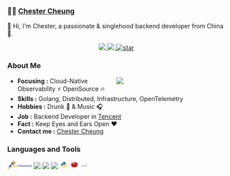 ###  :man_technologist:  [Chester Cheung](https://zhyChesterCheung.github.io)

👋 Hi, I'm Chester, a passionate & singlehood backend developer from China 🚀. 

<div align="center">
  <a href="https://github.com/zhyChesterCheung">
    <img src="https://img.shields.io/badge/-Github-000?style=flat&logo=Github&logoColor=white">
  </a>
  <a href="mailto:cheung.zhy.csu@gmail.com">
    <img src="https://img.shields.io/badge/-Gmail-c14438?style=flat&logo=Gmail&logoColor=white"">
  </a>
  <a href="https://www.zhihu.com/people/la-la-la-la-la-la-la-ji-9">
    <img src="https://img.shields.io/badge/-ZhiHuer-blue?style=flat&logo=zhihu&logoColor=white" alt="star">
  </a>
</div>

### About Me

<img width="50%" align="right" src="https://github-readme-stats.vercel.app/api?username=zhyChesterCheung&show_icons=true&theme=dark&bg_color=30,e96443,904e95&title_color=fff&text_color=fff" />
</html>

-  **Focusing :** Cloud-Native Observability :zap: OpenSource :fire: 
-  **Skills :** Golang, Distributed, Infrastructure, OpenTelemetry
-  **Hobbies :** Drunk :beers: & Music :headphones:
-  **Job :** Backend Developer in [Tencent](https://github.com/tencent)
-  **Fact :** Keep Eyes and Ears Open :heart:
-  **Contact me :** [Chester Cheung](mailto:cheung.zhy.csu@gmail.com)

### Languages and Tools

<code><img height="20" src="https://raw.githubusercontent.com/open-telemetry/opentelemetry-rust/main/assets/logo-text.png"></code>
<code><img height="20" src="https://avatars.githubusercontent.com/u/49725059?s=200&v=4"></code>
<code><img height="20" src="https://avatars.githubusercontent.com/u/3380462?s=200&v=4"></code>
<code><img height="20" src="https://avatars.githubusercontent.com/u/45281227?s=200&v=4"></code>
<code><img height="20" src="https://raw.githubusercontent.com/github/explore/80688e429a7d4ef2fca1e82350fe8e3517d3494d/topics/python/python.png"></code>
<code><img height="20" src="https://raw.githubusercontent.com/github/explore/80688e429a7d4ef2fca1e82350fe8e3517d3494d/topics/redis/redis.png"></code>
<code><img height="20" src="https://raw.githubusercontent.com/github/explore/80688e429a7d4ef2fca1e82350fe8e3517d3494d/topics/mysql/mysql.png"></code>
